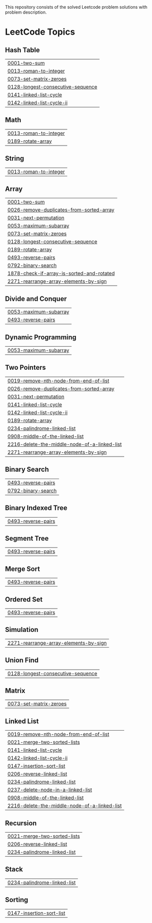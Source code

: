This repository consists of the solved Leetcode problem solutions with problem description.

<!---LeetCode Topics Start-->
# LeetCode Topics
## Hash Table
|  |
| ------- |
| [0001-two-sum](https://github.com/shreyansh-gupta-hub/LeetCode/tree/master/0001-two-sum) |
| [0013-roman-to-integer](https://github.com/shreyansh-gupta-hub/LeetCode/tree/master/0013-roman-to-integer) |
| [0073-set-matrix-zeroes](https://github.com/shreyansh-gupta-hub/LeetCode/tree/master/0073-set-matrix-zeroes) |
| [0128-longest-consecutive-sequence](https://github.com/shreyansh-gupta-hub/LeetCode/tree/master/0128-longest-consecutive-sequence) |
| [0141-linked-list-cycle](https://github.com/shreyansh-gupta-hub/LeetCode/tree/master/0141-linked-list-cycle) |
| [0142-linked-list-cycle-ii](https://github.com/shreyansh-gupta-hub/LeetCode/tree/master/0142-linked-list-cycle-ii) |
## Math
|  |
| ------- |
| [0013-roman-to-integer](https://github.com/shreyansh-gupta-hub/LeetCode/tree/master/0013-roman-to-integer) |
| [0189-rotate-array](https://github.com/shreyansh-gupta-hub/LeetCode/tree/master/0189-rotate-array) |
## String
|  |
| ------- |
| [0013-roman-to-integer](https://github.com/shreyansh-gupta-hub/LeetCode/tree/master/0013-roman-to-integer) |
## Array
|  |
| ------- |
| [0001-two-sum](https://github.com/shreyansh-gupta-hub/LeetCode/tree/master/0001-two-sum) |
| [0026-remove-duplicates-from-sorted-array](https://github.com/shreyansh-gupta-hub/LeetCode/tree/master/0026-remove-duplicates-from-sorted-array) |
| [0031-next-permutation](https://github.com/shreyansh-gupta-hub/LeetCode/tree/master/0031-next-permutation) |
| [0053-maximum-subarray](https://github.com/shreyansh-gupta-hub/LeetCode/tree/master/0053-maximum-subarray) |
| [0073-set-matrix-zeroes](https://github.com/shreyansh-gupta-hub/LeetCode/tree/master/0073-set-matrix-zeroes) |
| [0128-longest-consecutive-sequence](https://github.com/shreyansh-gupta-hub/LeetCode/tree/master/0128-longest-consecutive-sequence) |
| [0189-rotate-array](https://github.com/shreyansh-gupta-hub/LeetCode/tree/master/0189-rotate-array) |
| [0493-reverse-pairs](https://github.com/shreyansh-gupta-hub/LeetCode/tree/master/0493-reverse-pairs) |
| [0792-binary-search](https://github.com/shreyansh-gupta-hub/LeetCode/tree/master/0792-binary-search) |
| [1878-check-if-array-is-sorted-and-rotated](https://github.com/shreyansh-gupta-hub/LeetCode/tree/master/1878-check-if-array-is-sorted-and-rotated) |
| [2271-rearrange-array-elements-by-sign](https://github.com/shreyansh-gupta-hub/LeetCode/tree/master/2271-rearrange-array-elements-by-sign) |
## Divide and Conquer
|  |
| ------- |
| [0053-maximum-subarray](https://github.com/shreyansh-gupta-hub/LeetCode/tree/master/0053-maximum-subarray) |
| [0493-reverse-pairs](https://github.com/shreyansh-gupta-hub/LeetCode/tree/master/0493-reverse-pairs) |
## Dynamic Programming
|  |
| ------- |
| [0053-maximum-subarray](https://github.com/shreyansh-gupta-hub/LeetCode/tree/master/0053-maximum-subarray) |
## Two Pointers
|  |
| ------- |
| [0019-remove-nth-node-from-end-of-list](https://github.com/shreyansh-gupta-hub/LeetCode/tree/master/0019-remove-nth-node-from-end-of-list) |
| [0026-remove-duplicates-from-sorted-array](https://github.com/shreyansh-gupta-hub/LeetCode/tree/master/0026-remove-duplicates-from-sorted-array) |
| [0031-next-permutation](https://github.com/shreyansh-gupta-hub/LeetCode/tree/master/0031-next-permutation) |
| [0141-linked-list-cycle](https://github.com/shreyansh-gupta-hub/LeetCode/tree/master/0141-linked-list-cycle) |
| [0142-linked-list-cycle-ii](https://github.com/shreyansh-gupta-hub/LeetCode/tree/master/0142-linked-list-cycle-ii) |
| [0189-rotate-array](https://github.com/shreyansh-gupta-hub/LeetCode/tree/master/0189-rotate-array) |
| [0234-palindrome-linked-list](https://github.com/shreyansh-gupta-hub/LeetCode/tree/master/0234-palindrome-linked-list) |
| [0908-middle-of-the-linked-list](https://github.com/shreyansh-gupta-hub/LeetCode/tree/master/0908-middle-of-the-linked-list) |
| [2216-delete-the-middle-node-of-a-linked-list](https://github.com/shreyansh-gupta-hub/LeetCode/tree/master/2216-delete-the-middle-node-of-a-linked-list) |
| [2271-rearrange-array-elements-by-sign](https://github.com/shreyansh-gupta-hub/LeetCode/tree/master/2271-rearrange-array-elements-by-sign) |
## Binary Search
|  |
| ------- |
| [0493-reverse-pairs](https://github.com/shreyansh-gupta-hub/LeetCode/tree/master/0493-reverse-pairs) |
| [0792-binary-search](https://github.com/shreyansh-gupta-hub/LeetCode/tree/master/0792-binary-search) |
## Binary Indexed Tree
|  |
| ------- |
| [0493-reverse-pairs](https://github.com/shreyansh-gupta-hub/LeetCode/tree/master/0493-reverse-pairs) |
## Segment Tree
|  |
| ------- |
| [0493-reverse-pairs](https://github.com/shreyansh-gupta-hub/LeetCode/tree/master/0493-reverse-pairs) |
## Merge Sort
|  |
| ------- |
| [0493-reverse-pairs](https://github.com/shreyansh-gupta-hub/LeetCode/tree/master/0493-reverse-pairs) |
## Ordered Set
|  |
| ------- |
| [0493-reverse-pairs](https://github.com/shreyansh-gupta-hub/LeetCode/tree/master/0493-reverse-pairs) |
## Simulation
|  |
| ------- |
| [2271-rearrange-array-elements-by-sign](https://github.com/shreyansh-gupta-hub/LeetCode/tree/master/2271-rearrange-array-elements-by-sign) |
## Union Find
|  |
| ------- |
| [0128-longest-consecutive-sequence](https://github.com/shreyansh-gupta-hub/LeetCode/tree/master/0128-longest-consecutive-sequence) |
## Matrix
|  |
| ------- |
| [0073-set-matrix-zeroes](https://github.com/shreyansh-gupta-hub/LeetCode/tree/master/0073-set-matrix-zeroes) |
## Linked List
|  |
| ------- |
| [0019-remove-nth-node-from-end-of-list](https://github.com/shreyansh-gupta-hub/LeetCode/tree/master/0019-remove-nth-node-from-end-of-list) |
| [0021-merge-two-sorted-lists](https://github.com/shreyansh-gupta-hub/LeetCode/tree/master/0021-merge-two-sorted-lists) |
| [0141-linked-list-cycle](https://github.com/shreyansh-gupta-hub/LeetCode/tree/master/0141-linked-list-cycle) |
| [0142-linked-list-cycle-ii](https://github.com/shreyansh-gupta-hub/LeetCode/tree/master/0142-linked-list-cycle-ii) |
| [0147-insertion-sort-list](https://github.com/shreyansh-gupta-hub/LeetCode/tree/master/0147-insertion-sort-list) |
| [0206-reverse-linked-list](https://github.com/shreyansh-gupta-hub/LeetCode/tree/master/0206-reverse-linked-list) |
| [0234-palindrome-linked-list](https://github.com/shreyansh-gupta-hub/LeetCode/tree/master/0234-palindrome-linked-list) |
| [0237-delete-node-in-a-linked-list](https://github.com/shreyansh-gupta-hub/LeetCode/tree/master/0237-delete-node-in-a-linked-list) |
| [0908-middle-of-the-linked-list](https://github.com/shreyansh-gupta-hub/LeetCode/tree/master/0908-middle-of-the-linked-list) |
| [2216-delete-the-middle-node-of-a-linked-list](https://github.com/shreyansh-gupta-hub/LeetCode/tree/master/2216-delete-the-middle-node-of-a-linked-list) |
## Recursion
|  |
| ------- |
| [0021-merge-two-sorted-lists](https://github.com/shreyansh-gupta-hub/LeetCode/tree/master/0021-merge-two-sorted-lists) |
| [0206-reverse-linked-list](https://github.com/shreyansh-gupta-hub/LeetCode/tree/master/0206-reverse-linked-list) |
| [0234-palindrome-linked-list](https://github.com/shreyansh-gupta-hub/LeetCode/tree/master/0234-palindrome-linked-list) |
## Stack
|  |
| ------- |
| [0234-palindrome-linked-list](https://github.com/shreyansh-gupta-hub/LeetCode/tree/master/0234-palindrome-linked-list) |
## Sorting
|  |
| ------- |
| [0147-insertion-sort-list](https://github.com/shreyansh-gupta-hub/LeetCode/tree/master/0147-insertion-sort-list) |
<!---LeetCode Topics End-->